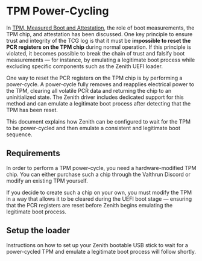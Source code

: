# TPM Power-Cycling
In [TPM, Measured Boot and Attestation](../boot_integrity), the role of boot measurements, the TPM chip, and attestation has been discussed.
One key principle to ensure trust and integrity of the TCG log is that it must be **impossible to reset the PCR registers on the TPM chip** during normal operation.
If this principle is violated, it becomes possible to break the chain of trust and falsify boot measurements — for instance, by emulating a legitimate boot process while excluding specific components such as the Zenith UEFI loader.

One way to reset the PCR registers on the TPM chip is by performing a power-cycle.
A power-cycle fully removes and reapplies electrical power to the TPM, clearing all volatile PCR data and returning the chip to an uninitialized state.
The Zenith driver includes dedicated support for this method and can emulate a legitimate boot process after detecting that the TPM has been reset.

This document explains how Zenith can be configured to wait for the TPM to be power-cycled and then emulate a consistent and legitimate boot sequence.

## Requirements
In order to perform a TPM power-cycle, you need a hardware-modified TPM chip.
You can either purchase such a chip through the Valthrun Discord or modify an existing TPM yourself.

If you decide to create such a chip on your own, you must modify the TPM in a way that allows it to be cleared during the UEFI boot stage — ensuring that the PCR registers are reset before Zenith begins emulating the legitimate boot process.

## Setup the loader
Instructions on how to set up your Zenith bootable USB stick to wait for a power-cycled TPM and emulate a legitimate boot process will follow shortly.